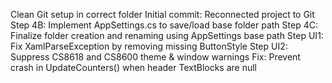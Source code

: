 Clean Git setup in correct folder
Initial commit: Reconnected project to Git
Step 4B: Implement AppSettings.cs to save/load base folder path
Step 4C: Finalize folder creation and renaming using AppSettings base path
Step UI1: Fix XamlParseException by removing missing ButtonStyle
Step UI2: Suppress CS8618 and CS8600 theme & window warnings
Fix: Prevent crash in UpdateCounters() when header TextBlocks are null
